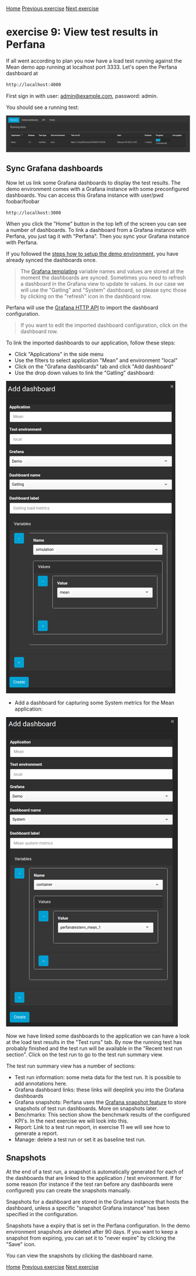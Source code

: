 [Home](index.md) 
[Previous exercise](exercise-8.md) 
[Next exercise](exercise-10.md)  

# exercise 9: View test results in Perfana 

If all went according to plan you now have a load test running against the Mean demo app running at localhost port 3333. Let's open the Perfana dashboard at

```xml
http://localhost:4000
```  

First sign in with user: admin@example.com, password: admin.

You should see a running test:


![Running tests](assets/images/running-tests-1.png)

## Sync Grafana dashboards
Now let us link some Grafana dashboards to display the test results. The demo environment comes with a Grafana instance with some preconfigured dashboards. You can access this Grafana instance with user/pwd foobar/foobar

```
http://localhost:3000 
```
When you click the "Home" button in the top left of the screen you can see a number of dashboards. To link a dashboard from a Grafana instance with Perfana, you just tag it with "Perfana". Then you sync your Grafana instance with Perfana.   

If you followed the [steps how to setup the demo environment](https://github.com/perfana/perfana-test-env/blob/master/README.md), you have already synced the dashboards once.

> The [Grafana templating](http://docs.grafana.org/reference/templating/) variable names and values are stored at the moment the dashboards are synced. Sometimes you need to refresh a dashboard in the Grafana view to update te values. In our case we will use the "Gatling" and "System" dashboard, so please sync those by clicking on the "refresh" icon in the dashboard row.   

Perfana will use the [Grafana HTTP API](http://docs.grafana.org/http_api/) to import the dashboard configuration. 

> If you want to edit the imported dashboard configuration, click on the dashboard row.

To link the imported dashboards to our application, follow these steps:

* Click "Applications" in the side menu
* Use the filters to select application "Mean" and environment "local"
* Click on the "Grafana dashboards" tab and click "Add dashboard"
* Use the drop down values to link the "Gatling" dashboard:

![dashboard-gatling](assets/images/add-dashboard-gatling.png)


* Add a dashboard for capturing some System metrics for the Mean application:

![dashboard-gatling](assets/images/add-dashboard-system.png)

Now we have linked some dashboards to the application we can have a look at the load test results in the "Test runs" tab. By now the running test has probably finished and the test run will be available in the "Recent test run section". Click on the test run to go to the test run summary view.

The test run summary view has a number of sections:

* Test run information: some meta data for the test run. It is possible to add annotations here.
* Grafana dashboard links: these links will deeplink you into the Grafana dashboards
* Grafana snapshots: Perfana uses the [Grafana snapshot feature](http://docs.grafana.org/reference/sharing/#dashboard-snapshot) to store snapshots of test run dashboards. More on snapshots later. 
* Benchmarks: This section show the benchmark results of the configured KPI's. In the next exercise we will look into this.
* Report: Link to a test run report, in exercise 11 we will see how to generate a report.
* Manage: delete a test run or set it as baseline test run.  
  
## Snapshots

At the end of a test run, a snapshot is automatically generated for each of the dashboards that are linked to the application / test environment. If for some reason (for instance if the test ran before any dashboards were configured) you can create the snapshots manually.
  
Snapshots for a dashboard are stored in the Grafana instance that hosts the dashboard, unless a specific "snapshot Grafana instance" has been specified in the configuration.

Snapshots have a expiry that is set in the Perfana configuration. In the demo environment snapshots are deleted after 90 days. If you want to keep a snapshot from expiring, you can set it to "never expire" by clicking the "Save" icon.

You can view the snapshots by clicking the dashboard name.   

[Home](index.md) 
[Previous exercise](exercise-8.md) 
[Next exercise](exercise-10.md)  


  
